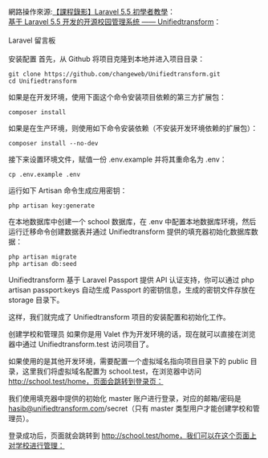 <br>
網路操作來源:<a href="https://www.youtube.com/watch?v=BIqXE1hXYs4">【課程錄影】Laravel 5.5 初學者教學</a>：<br>
<a href="https://xueyuanjun.com/post/19581">基于 Laravel 5.5 开发的开源校园管理系统 —— Unifiedtransform</a>：<br>
<br>
Laravel 留言板<br>
<br>
安装配置
首先，从 Github 将项目克隆到本地并进入项目目录：

~~~
git clone https://github.com/changeweb/Unifiedtransform.git
cd Unifiedtransform
~~~
如果是在开发环境，使用下面这个命令安装项目依赖的第三方扩展包：

~~~
composer install
~~~
如果是在生产环境，则使用如下命令安装依赖（不安装开发环境依赖的扩展包）：

~~~
composer install --no-dev
~~~
接下来设置环境文件，赋值一份 .env.example 并将其重命名为 .env：

~~~
cp .env.example .env
~~~
运行如下 Artisan 命令生成应用密钥：

~~~
php artisan key:generate
~~~
在本地数据库中创建一个 school 数据库，在 .env 中配置本地数据库环境，然后运行迁移命令创建数据表并通过 Unifiedtransform 提供的填充器初始化数据库数据：

~~~
php artisan migrate 
php artisan db:seed
~~~
Unifiedtransform 基于 Laravel Passport 提供 API 认证支持，你可以通过 php artisan passport:keys 自动生成 Passport 的密钥信息，生成的密钥文件存放在 storage 目录下。

这样，我们就完成了 Unifiedtransform 项目的安装配置和初始化工作。

创建学校和管理员
如果你是用 Valet 作为开发环境的话，现在就可以直接在浏览器中通过 Unifiedtransform.test 访问项目了。

如果使用的是其他开发环境，需要配置一个虚拟域名指向项目目录下的 public 目录，这里我们将虚拟域名配置为 school.test，在浏览器中访问 http://school.test/home，页面会跳转到登录页：


我们使用填充器中提供的初始化 master 账户进行登录，对应的邮箱/密码是 hasib@unifiedtransform.com/secret（只有 master 类型用户才能创建学校和管理员）。

登录成功后，页面就会跳转到 http://school.test/home，我们可以在这个页面上对学校进行管理：

